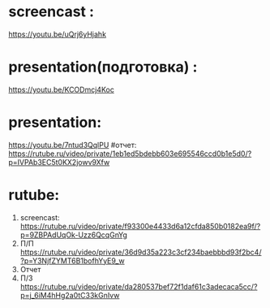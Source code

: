 # screencast :
https://youtu.be/uQrj6yHjahk
# presentation(подготовка) :
https://youtu.be/KCODmcj4Koc
# presentation:
https://youtu.be/7ntud3QqlPU
#отчет:
https://rutube.ru/video/private/1eb1ed5bdebb603e695546ccd0b1e5d0/?p=IVPAb3EC5t0KX2jowv9Xfw
# rutube:
 1. screencast: https://rutube.ru/video/private/f93300e4433d6a12cfda850b0182ea9f/?p=9ZBPAdUqOk-Uzz6QcqGnYg
 2. П/П https://rutube.ru/video/private/36d9d35a223c3cf234baebbbd93f2bc4/?p=Y3NjfZYMT6B1bofhYyE9_w
 3. Отчет 
 4. П/З https://rutube.ru/video/private/da280537bef72f1daf61c3adecaca5cc/?p=j_6iM4hHg2a0tC33kGnIvw
